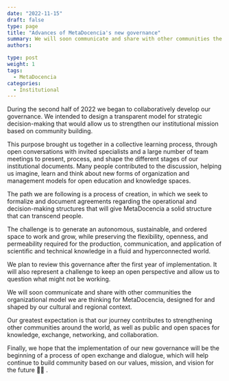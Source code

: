 ```yaml
---
date: "2022-11-15"
draft: false
type: page
title: "Advances of MetaDocencia's new governance"
summary: We will soon communicate and share with other communities the organizational model we are thinking for MetaDocencia.
authors: 

type: post
weight: 1
tags: 
  - MetaDocencia
categories:
  - Institutional
---
```



During the second half of 2022 we began to collaboratively develop our governance. We intended to design a transparent model for strategic decision-making that would allow us to strengthen our institutional mission based on community building.

This purpose brought us together in a collective learning process, through open conversations with invited specialists and a large number of team meetings to present, process, and shape the different stages of our institutional documents. Many people contributed to the discussion, helping us imagine, learn and think about new forms of organization and management models for open education and knowledge spaces. 

The path we are following is a process of creation, in which we seek to formalize and document agreements regarding the operational and decision-making structures that will give MetaDocencia a solid structure that can transcend people. 

The challenge is to generate an autonomous, sustainable, and ordered space to work and grow, while preserving the flexibility, openness, and permeability required for the production, communication, and application of scientific and technical knowledge in a fluid and hyperconnected world.

We plan to review this governance after the first year of implementation. It will also represent a challenge to keep an open perspective and allow us to question what might not be working.

We will soon communicate and share with other communities the organizational model we are thinking for MetaDocencia, designed for and shaped by our cultural and regional context.

Our greatest expectation is that our journey contributes to strengthening other communities around the world, as well as public and open spaces for knowledge, exchange, networking, and collaboration.

Finally, we hope that the implementation of our new governance will be the beginning of a process of open exchange and dialogue, which will help continue to build community based on our values, mission, and vision for the future 🙌🌱 .
